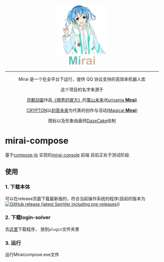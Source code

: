 <div align="center">
   <img width="160" src="https://github.com/mamoe/mirai/blob/dev/docs/mirai.png" alt="logo"></br>


   <img width="95" src="https://github.com/mamoe/mirai/blob/dev/docs/mirai.svg" alt="title">

----
Mirai 是一个在全平台下运行，提供 QQ 协议支持的高效率机器人库

这个项目的名字来源于
<p><a href = "http://www.kyotoanimation.co.jp/">京都动画</a>作品<a href = "https://zh.moegirl.org/zh-hans/%E5%A2%83%E7%95%8C%E7%9A%84%E5%BD%BC%E6%96%B9">《境界的彼方》</a>的<a href = "https://zh.moegirl.org/zh-hans/%E6%A0%97%E5%B1%B1%E6%9C%AA%E6%9D%A5">栗山未来(Kuriyama <b>Mirai</b>)</a></p>
<p><a href = "https://www.crypton.co.jp/">CRYPTON</a>以<a href = "https://www.crypton.co.jp/miku_eng">初音未来</a>为代表的创作与活动<a href = "https://magicalmirai.com/2019/index_en.html">(Magical <b>Mirai</b>)</a></p>
图标以及形象由画师<a href = "">DazeCake</a>绘制
</div>

# mirai-compose

基于[compose-jb](https://github.com/jetbrains/compose-jb)  实现的[mirai-console](https://github.com/mamoe/mirai-console)
前端 
目前正处于测试阶段.

## 使用

### 1. 下载本体
可以在release页面下载最新版的，符合当前操作系统的程序(目前的版本为[![GitHub release (latest SemVer including pre-releases)](https://img.shields.io/github/v/release/sonder-joker/mirai-compose?include_prereleases)](https://github.com/sonder-joker/mirai-compose/releases))
### 2. 下载login-solver
去[这里](https://github.com/project-mirai/mirai-login-solver-selenium#%E6%89%8B%E5%8A%A8%E4%B8%8B%E8%BD%BD)下载程序， 放到`plugin`文件夹里
### 3. 运行
运行Miraicompose.exe文件
